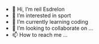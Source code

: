 - 👋 Hi, I’m reil Esdrelon 
- 👀 I’m interested in sport
- 🌱 I’m currently learning coding 
- 💞️ I’m looking to collaborate on ...
- 📫 How to reach me ...

<!---
diereil/diereil is a ✨ special ✨ repository because its `README.md` (this file) appears on your GitHub profile.
You can click the Preview link to take a look at your changes.
--->
